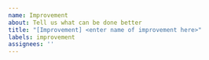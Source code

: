 ```yaml
---
name: Improvement
about: Tell us what can be done better
title: "[Improvement] <enter name of improvement here>"
labels: improvement
assignees: ''
---
```



